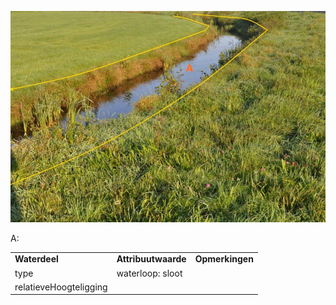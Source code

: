 ![](media/296c113c0b3eedddf9f5c2d50a40b5ed6eeecbc1.jpg)

A:

|                        |                     |                 |
|------------------------|---------------------|-----------------|
| **Waterdeel**          | **Attribuutwaarde** | **Opmerkingen** |
| type                   | waterloop: sloot    |                 |
| relatieveHoogteligging |                     |                 |
